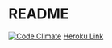 # README
[![Code Climate](https://codeclimate.com/github/Dpalazzari/nerd_bay/badges/gpa.svg)](https://codeclimate.com/github/Dpalazzari/nerd_bay)
[Heroku Link](https://nerd-bay.herokuapp.com/)
